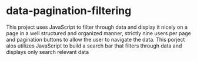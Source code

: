 # data-pagination-filtering
This project uses JavaScript to filter through data and display it nicely on a page in a well structured and organized manner, strictly nine users per page and pagination buttons to allow the user to navigate the data. This porject alos utilizes JavaScript to build a search bar that filters through data and displays only search relevant data
